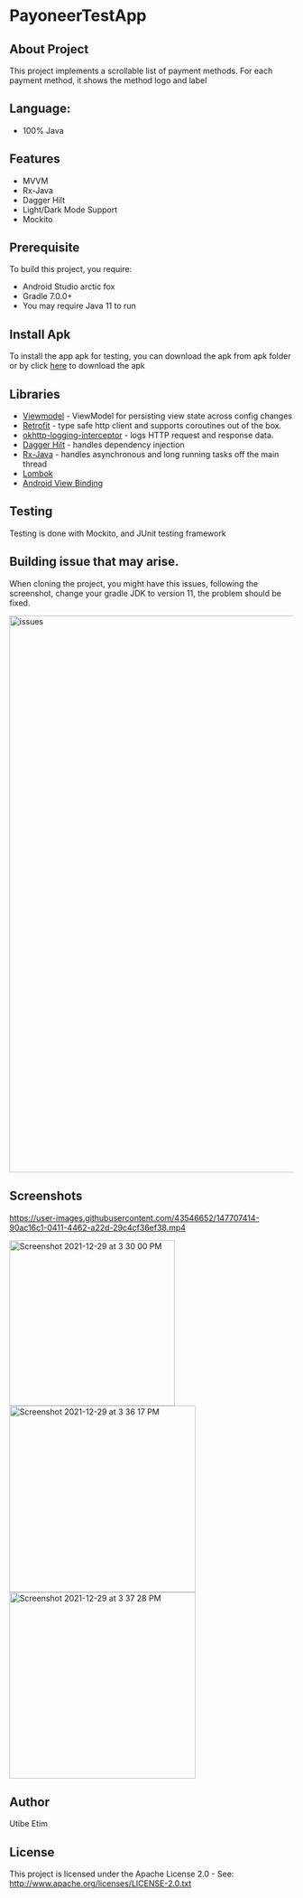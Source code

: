 # PayoneerTestApp

## About Project
This project implements a scrollable list of payment methods.
For each payment method, it shows the method logo and label

## Language:
* 100% Java

## Features
* MVVM
* Rx-Java
* Dagger Hilt
* Light/Dark Mode Support
* Mockito


## Prerequisite
To build this project, you require:
- Android Studio arctic fox
- Gradle 7.0.0+
- You may require Java 11 to run

## Install Apk
To install the app apk for testing, you can download the apk from apk folder or by click [here](https://drive.google.com/file/d/1CBF1_jI8XJWDbn4C_4uQAv-mE--iodb0/view?usp=sharing) to download the apk


## Libraries
- [Viewmodel](https://developer.android.com/topic/libraries/architecture/viewmodel) - ViewModel for persisting view state across config changes
- [Retrofit](https://square.github.io/retrofit/) - type safe http client and supports coroutines out of the box.
- [okhttp-logging-interceptor](https://github.com/square/okhttp/blob/master/okhttp-logging-interceptor/README.md) - logs HTTP request and response data.
- [Dagger Hilt](https://dagger.dev/hilt) - handles dependency injection
- [Rx-Java](https://github.com/ReactiveX/RxJava) - handles asynchronous and long running tasks off the main thread
- [Lombok](https://projectlombok.org/setup/android)
- [Android View Binding](https://developer.android.com/topic/libraries/view-binding)

## Testing
Testing is done with Mockito, and JUnit testing framework

## Building issue that may arise.
When cloning the project, you might have this issues, following the screenshot, change your gradle JDK to version 11, the problem should be fixed.

<img width="986" alt="issues" src="https://user-images.githubusercontent.com/43546652/147707634-90ed3103-a513-4ac7-87bf-72ff96a4eff7.png">


## Screenshots

https://user-images.githubusercontent.com/43546652/147707414-90ac16c1-0411-4462-a22d-29c4cf36ef38.mp4

<img width="293" alt="Screenshot 2021-12-29 at 3 30 00 PM" src="https://user-images.githubusercontent.com/43546652/147707485-375720c8-b70f-42ec-b1ef-3527e25cbde1.png">

<img width="330" alt="Screenshot 2021-12-29 at 3 36 17 PM" src="https://user-images.githubusercontent.com/43546652/147707502-983510d2-0221-4551-a52e-7fee8d78400b.png">

<img width="330" alt="Screenshot 2021-12-29 at 3 37 28 PM" src="https://user-images.githubusercontent.com/43546652/147707585-3b6a97c4-efc2-4340-b726-324fed15d866.png">


## Author
Utibe Etim

## License
This project is licensed under the Apache License 2.0 - See: http://www.apache.org/licenses/LICENSE-2.0.txt
